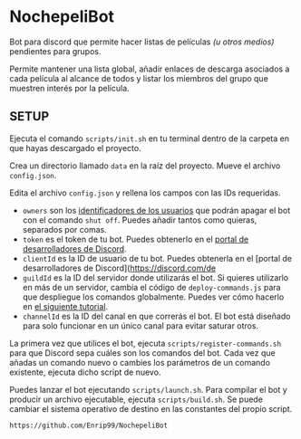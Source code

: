 # NochepeliBot

Bot para discord que permite hacer listas de películas *(u otros medios)* pendientes para grupos.

Permite mantener una lista global, añadir enlaces de descarga asociados a cada película al alcance de todos y listar los miembros del grupo que muestren interés por la película.

## SETUP

Ejecuta el comando `scripts/init.sh` en tu terminal dentro de la carpeta en que hayas descargado el proyecto.

Crea un directorio llamado `data` en la raíz del proyecto. Mueve el archivo `config.json`.

Edita el archivo `config.json` y rellena los campos con las IDs requeridas.
 - `owners` son los [identificadores de los usuarios](https://support.discord.com/hc/en-us/articles/206346498-Where-can-I-find-my-User-Server-Message-ID-) que podrán apagar el bot con el comando `shut off`. Puedes añadir tantos como quieras, separados  por comas.
 - `token` es el token de tu bot. Puedes obtenerlo en el [portal de desarrolladores de Discord](https://discord.com/developers/).
 - `clientId` es la ID de usuario de tu bot. Puedes obtenerla en el [portal de desarrolladores de Discord](https://discord.com/de
 - `guildId` es la ID del servidor donde utilizarás el bot. Si quieres utilizarlo en más de un servidor, cambia el código de `deploy-commands.js` para que despliegue los comandos globalmente. Puedes ver cómo hacerlo en [el siguiente tutorial](https://discordjs.guide/interactions/slash-commands.html#global-commands).
 - `channelId` es la ID del canal en que correrás el bot. El bot está diseñado para solo funcionar en un único canal para evitar saturar otros.


La primera vez que utilices el bot, ejecuta `scripts/register-commands.sh` para que Discord sepa cuáles son los comandos del bot. Cada vez que añadas un comando nuevo o cambies los parámetros de un comando existente, ejecuta dicho script de nuevo.

Puedes lanzar el bot ejecutando `scripts/launch.sh`. Para compilar el bot y producir un archivo ejecutable, ejecuta `scripts/build.sh`. Se puede cambiar el sistema operativo de destino en las constantes del propio script.

`https://github.com/Enrip99/NochepeliBot`
